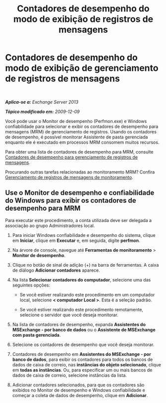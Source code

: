 ﻿---
title: 'Contadores de desempenho do modo de exibição de registros de mensagens'
TOCTitle: Contadores de desempenho do modo de exibição de gerenciamento de registros de mensagens
ms:assetid: ec374d31-2797-4f8b-8c96-3839d01a662c
ms:mtpsurl: https://technet.microsoft.com/pt-br/library/Bb397227(v=EXCHG.150)
ms:contentKeyID: 51407932
ms.date: 05/22/2018
mtps_version: v=EXCHG.150
ms.translationtype: MT
---

# Contadores de desempenho do modo de exibição de gerenciamento de registros de mensagens

 

_**Aplica-se a:** Exchange Server 2013_

_**Tópico modificado em:** 2009-12-09_

Você pode usar o Monitor de desempenho (Perfmon.exe) e Windows confiabilidade para selecionar e exibir os contadores de desempenho para mensagens (MRM) de gerenciamento de registros. Usando os contadores de desempenho, é possível monitorar Assistente de pasta gerenciada enquanto ele é executado em processos MRM consomem muitos recursos.

Para obter uma lista de contadores de desempenho para MRM, consulte [Contadores de desempenho para gerenciamento de registros de mensagens](performance-counters-for-messaging-records-management-exchange-2013-help.md).

Procurando outras tarefas relacionadas ao monitoramento MRM? Confira [Gerenciamento de registros de mensagens de monitoramento](monitoring-messaging-records-management-exchange-2013-help.md).

## Use o Monitor de desempenho e confiabilidade do Windows para exibir os contadores de desempenho para MRM

Para executar este procedimento, a conta utilizada deve ser delegada a associação ao grupo Administradores local.

1.  Para iniciar Windows confiabilidade e desempenho do sistema, clique em **Iniciar**, clique em **Executar** e, em seguida, digite **perfmon**.

2.  Na árvore de console, navegue até **Ferramentas de monitoramento** \> **Monitor de desempenho**.

3.  Clique no botão de sinal de adição (+) na barra de ferramentas. A caixa de diálogo **Adicionar contadores** aparece.

4.  Na lista **Selecionar contadores do computador**, selecione uma das seguintes opções:
    
      - Se você estiver realizando este procedimento em um computador local, selecione **\< computador Local \>**. Esta é a seleção padrão.
    
      - Se você estiver realizando este procedimento remotamente, selecione o servidor que você deseja monitorar.

5.  Na lista de contadores de desempenho, expanda **Assistentes do MSExchange - por banco de dados** ou o **Assistente de MSExchange com pasta gerenciada**.

6.  Selecione os contadores de desempenho que você deseja monitorar.

7.  Contadores de desempenho em **Assistentes do MSExchange - por banco de dados**, para exibir os contadores para todos os bancos de dados de caixa de correio, nas **instâncias do objeto selecionado**, clique em **todas as instâncias**. Ou, para especificar um ou mais bancos de dados de caixa de correio, selecione instâncias da lista.

8.  Adicionar contadores selecionados, para que os contadores são exibidos no Monitor de desempenho e Windows confiabilidade e começar a coleta de dados de desempenho, clique em **Adicionar**.

